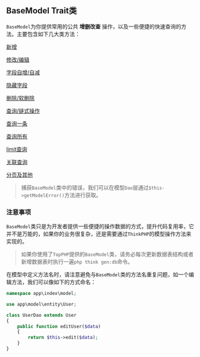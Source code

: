 ## BaseModel Trait类

`BaseModel`为你提供常用的公共 **增删改查** 操作，以及一些便捷的快速查询的方法。主要包含如下几大类方法：

[新增](/composer/topphp-generate/BaseModel/add.md)

[修改/编辑](/composer/topphp-generate/BaseModel/edit.md)

[字段自增/自减](/composer/topphp-generate/BaseModel/step.md)

[隐藏字段](/composer/topphp-generate/BaseModel/hidden.md)

[删除/软删除](/composer/topphp-generate/BaseModel/delete.md)

[查询/链式操作](/composer/topphp-generate/BaseModel/select.md)

[查询一条](/composer/topphp-generate/BaseModel/select/one.md)

[查询所有](/composer/topphp-generate/BaseModel/select/all.md)

[limit查询](/composer/topphp-generate/BaseModel/select/limit.md)

[关联查询](/composer/topphp-generate/BaseModel/select/join.md)

[分页及其他](/composer/topphp-generate/BaseModel/page.md)

> 捕获`BaseModel`类中的错误，我们可以在模型`Dao`层通过`$this->getModelError()`方法进行获取。

### 注意事项

`BaseModel`类只是为开发者提供一些便捷的操作数据的方式，提升代码复用率，它并不是万能的，如果你的业务很复杂，还是需要通过`ThinkPHP`的模型操作方法来实现的。

> 如果你使用了`TopPHP`提供的`BaseModel`类，请务必每次更新数据表结构或者新增数据表时执行一遍`php think gen:db`命令。

在模型中定义方法名时，请注意避免与`BaseModel`类的方法名重复问题，如一个编辑方法，我们可以像如下的方式命名：

```php
namespace app\index\model;

use app\model\entity\User;

class UserDao extends User
{    
    public function editUser($data)
    {
        return $this->edit($data);
    }
}
```



